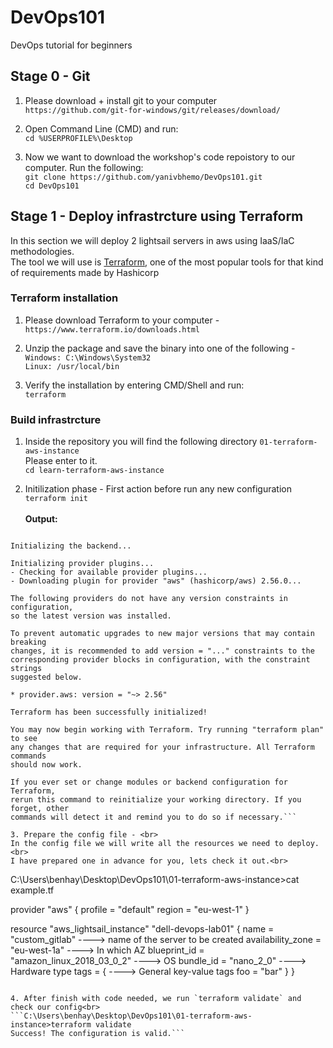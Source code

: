 # DevOps101
DevOps tutorial for beginners

## Stage 0 - Git
1. Please download + install git to your computer<br>
`https://github.com/git-for-windows/git/releases/download/`

2. Open Command Line (CMD) and run:<br>
`cd %USERPROFILE%\Desktop`

3. Now we want to download the workshop's code repoistory to our computer.
Run the following:<br>
`git clone https://github.com/yanivbhemo/DevOps101.git`<br>
`cd DevOps101`

## Stage 1 - Deploy infrastrcture using Terraform
In this section we will deploy 2 lightsail servers in aws using
IaaS/IaC methodologies.<br>
The tool we will use is <a href="https://learn.hashicorp.com/terraform">Terraform</a>, one of the most popular tools for that kind of requirements made by Hashicorp 

### Terraform installation
1. Please download Terraform to your computer - <br>
`https://www.terraform.io/downloads.html`

2. Unzip the package and save the binary into one of the following  - <br>
`Windows: C:\Windows\System32`<br>
`Linux: /usr/local/bin`

3. Verify the installation by entering CMD/Shell and run:<br>
`terraform`

### Build infrastrcture
1. Inside the repository you will find the following directory `01-terraform-aws-instance`<br>
Please enter to it.<br>
`cd learn-terraform-aws-instance`

2. Initilization phase - First action before run any new configuration<br>
`terraform init`<br><br>
<b>Output:</b>
```C:\Users\benhay\Desktop\DevOps101\01-terraform-aws-instance>terraform init

Initializing the backend...

Initializing provider plugins...
- Checking for available provider plugins...
- Downloading plugin for provider "aws" (hashicorp/aws) 2.56.0...

The following providers do not have any version constraints in configuration,
so the latest version was installed.

To prevent automatic upgrades to new major versions that may contain breaking
changes, it is recommended to add version = "..." constraints to the
corresponding provider blocks in configuration, with the constraint strings
suggested below.

* provider.aws: version = "~> 2.56"

Terraform has been successfully initialized!

You may now begin working with Terraform. Try running "terraform plan" to see
any changes that are required for your infrastructure. All Terraform commands
should now work.

If you ever set or change modules or backend configuration for Terraform,
rerun this command to reinitialize your working directory. If you forget, other
commands will detect it and remind you to do so if necessary.```

3. Prepare the config file - <br>
In the config file we will write all the resources we need to deploy.<br>
I have prepared one in advance for you, lets check it out.<br>
```
C:\Users\benhay\Desktop\DevOps101\01-terraform-aws-instance>cat example.tf

provider "aws" {
	profile    = "default"
	region     = "eu-west-1"
}

resource "aws_lightsail_instance" "dell-devops-lab01" {
  name              = "custom_gitlab"						----> name of the server to be created
  availability_zone = "eu-west-1a"							----> In which AZ
  blueprint_id      = "amazon_linux_2018_03_0_2"			----> OS
  bundle_id         = "nano_2_0"							----> Hardware type
  tags = {													----> General key-value tags
    foo = "bar"
  }
}
```

4. After finish with code needed, we run `terraform validate` and check our config<br>
```C:\Users\benhay\Desktop\DevOps101\01-terraform-aws-instance>terraform validate
Success! The configuration is valid.```